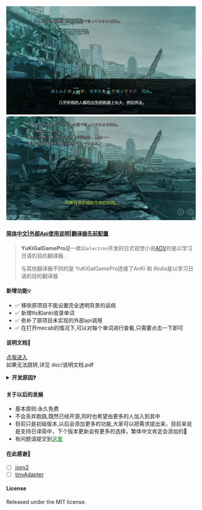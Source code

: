 
![yuki-logo](static/example/running_six.webp)
![yuki](static/example/running_three.webp)
---
#### [简体中文](README.md)|[外部Api使用说明](TRANSLATIONAPI.md)|[翻译器先前配置](USERGUIDE.md)
> **YuKiGalGamePro**是一款以`electron`开发的日式视觉小说[ADV](https://en.wikipedia.org/wiki/Visual_novel)的是以学习日语的目的翻译器.
>
> 与其他翻译器不同的是
> YuKiGalGamePro连接了*AnKi* 和 *Redis*是以学习日语的目的翻译器
#### 新增功能💡
+ ✅ 移除原项目不能设置完全透明背景的诟病  
+ ✅ 新增tts和anki收录单词  
+ ✅ 弥补了原项目未实现的外部api调用  
+ ✅ 在打开mecab的情况下,可以对每个单词进行查看,只需要点击一下即可  

#### 说明文档📁
[点我进入](doc/说明文档.pdf)  
如果无法跳转,详见 doc/说明文档.pdf
<details>
<summary><b>开发原因❓</b></summary>

> 提到这个话题,内心**无比沉重**,市面上既然有了那么多的翻译器为什么还要做一个而且还要起名为**YuKiGalGamePro**?

* 😑 对于使用者:  
  游戏玩久了或许会说一些日语,但是普通教材又看不进去,只在学习**特色文化**的时候发现自己能学进去,无奈词语太多,记不住,学过就忘,为了加强记忆与纠正发音,因此做了这款翻译器

* 😗 对于开发者:  
  目前主流的翻译器采用python和c#进行开发,但是由于web从业者众多,对于很多新人小白来说使用vue进行开发好处众多,既加深了对于vue的了解为以后工作做了铺垫又体验到了开源的乐趣

* 😟 对于作者自身:
  1. Gal爱好者,之前对于这类作品一直付费,加上本身是学习web的纯纯小白一个,
  一次机会接触到了这个原项目[YuKiGalGame](https://github.com/project-yuki/YUKI),看着是使用vue进行开发的,所以准备自己研究研究但是一直再拖,当自己的技能有所增长的时候,发现这个项目已经没有人维护了.
  2. 本来是打算维护一下这个原项目,但是发现原项目过于老旧,而且对于原来的框架
  有很大的改进空间,于是对这个项目进行了一次重构,加进了很多自己的想法

</details>

#### 关于以后的发展
* 基本原则:永久免费
* 不会丢弃跑路,既然已经开源,同时也希望由更多的人加入到其中
* 目前只是初级版本,以后会添加更多的功能,大家可以把需求提出来，目前来说是支持日译简中，下个版本更新会有更多的选择，繁体中文肯定会添加的🍍
* 有问题请提交到<a href="https://github.com/zzxdt/YuKiGalGamePro/issues" style="color: green;">这里</a>

#### 在此感谢🙏
* [ ] [jooy2](https://github.com/jooy2/vutron)  
* [ ] [tinyAdapter](https://github.com/project-yuki/YUKI)

#### License
 Released under the MIT license.
